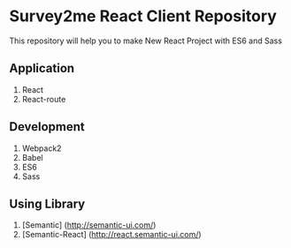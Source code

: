 # Survey2me React Client Repository
This repository will help you to make New React Project with ES6 and Sass 

## Application
1. React
2. React-route

## Development
1. Webpack2
2. Babel
3. ES6
4. Sass

## Using Library
1. [Semantic] (http://semantic-ui.com/)
2. [Semantic-React] (http://react.semantic-ui.com/)
